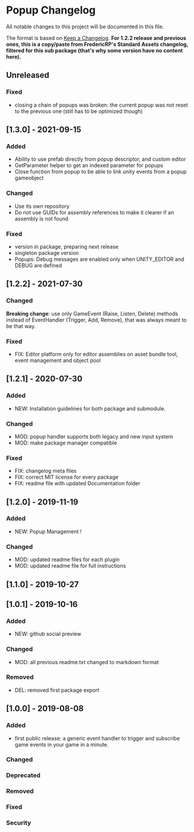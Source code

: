 # Popup Changelog
All notable changes to this project will be documented in this file.

The format is based on [Keep a Changelog](https://keepachangelog.com/en/1.0.0/).
**For 1.2.2 release and previous ones, this is a copy/paste from FredericRP's Standard Assets changelog, filtered for this sub package (that's why some version have no content here).**

## Unreleased

### Fixed
- closing a chain of popups was broken: the current popup was not reset to the previous one (still has to be optimized though)

## [1.3.0] - 2021-09-15

### Added
- Ability to use prefab directly from popup descriptor, and custom editor
- GetParameter helper to get an indexed parameter for popups
- Close function from popup to be able to link unity events from a popup gameobject

### Changed
- Use its own repository
- Do not use GUIDs for assembly references to make it clearer if an assembly is not found

### Fixed
- version in package, preparing next release
- singleton package version
- Popups: Debug messages are enabled only when UNITY_EDITOR and DEBUG are defined

## [1.2.2] - 2021-07-30

### Changed
**Breaking change**: use only GameEvent (Raise, Listen, Delete) methods instead of EventHandler (Trigger, Add, Remove), that was always meant to be that way.

### Fixed
- FIX: Editor platform only for editor assemblies on asset bundle tool, event management and object pool

## [1.2.1] - 2020-07-30

### Added
- NEW: Installation guidelines for both package and submodule.

### Changed
- MOD: popup handler supports both legacy and new input system
- MOD: make package manager compatible

### Fixed
- FIX: changelog meta files
- FIX: correct MIT license for every package
- FIX: readme file with updated Documentation folder

## [1.2.0] - 2019-11-19

### Added
- NEW: Popup Management !

### Changed
- MOD: updated readme files for each plugin
- MOD: updated readme file for full instructions

## [1.1.0] - 2019-10-27

## [1.0.1] - 2019-10-16

### Added
- NEW: github social preview

### Changed
- MOD: all previous readme.txt changed to markdown format

### Removed
- DEL: removed first package export

## [1.0.0] - 2019-08-08

### Added
- first public release: a generic event handler to trigger and subscribe game events in your game in a minute.

### Changed

### Deprecated

### Removed

### Fixed

### Security
